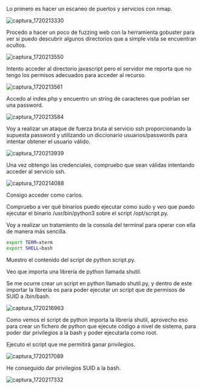 Lo primero es hacer un escaneo de puertos y servicios con nmap.

![captura_1720213330](https://github.com/user-attachments/assets/cd6796ee-236d-4994-92b6-440411378bba)

Procedo a hacer un poco de fuzzing web con la herramienta gobuster para ver si puedo descubrir algunos directorios que a simple vista se encuentran ocultos.

![captura_1720213550](https://github.com/user-attachments/assets/c7ee8ad2-7988-48c8-abfb-ab65d513f855)

Intento acceder al directorio javascript pero el servidor me reporta que no tengo los permisos adecuados para acceder al recurso.

![captura_1720213561](https://github.com/user-attachments/assets/4a855222-260b-4e92-98de-79d2f30a916e)

Accedo al index.php y encuentro un string de caracteres que podrían ser una password.

![captura_1720213584](https://github.com/user-attachments/assets/f9f27bb6-8477-4799-8cb9-34733ee5fb27)

Voy a realizar un ataque de fuerza bruta al servicio ssh proporcionando la supuesta password y utilizando un diccionario usuarios/passwords para intentar obtener el usuario válido.

![captura_1720213939](https://github.com/user-attachments/assets/17e971b7-4748-4414-a479-8c746540e570)

Una vez obtengo las credenciales, compruebo que sean válidas intentando acceder al servicio ssh.

![captura_1720214088](https://github.com/user-attachments/assets/fe29a005-d43a-49f6-bd1f-2ccf55c6b36a)

Consigo acceder como carlos.

Compruebo a ver qué binarios puedo ejecutar como sudo y veo que puedo ejecutar el binario /usr/bin/python3 sobre el script /opt/script.py.

Voy a realizar un tratamiento de la consola del terminal para operar con ella de manera más sencilla.

```bash
export TERM=xterm
export SHELL=bash
```

Muestro el contenido del script de python script.py.

Veo que importa una librería de python llamada shutil.

Se me ocurre crear un script en python llamado shutil.py, y dentro de este importar la librería os para poder ejecutar un script que de permisos de SUID a /bin/bash.

![captura_1720216963](https://github.com/user-attachments/assets/ef498fae-4ab3-4702-a2c8-d8f73c508281)

Como vemos el script de python importa la librería shutil, aprovecho eso para crear un fichero de python que ejecute código a nivel de sistema, para poder dar privilegios a la bash y poder ejecutarla como root.

Ejecuto el script que me permitirá ganar privilegios.

![captura_1720217089](https://github.com/user-attachments/assets/74c16134-3ec8-47e5-a34a-8c0777322c7d)

He conseguido dar privilegios SUID a la bash.

![captura_1720217332](https://github.com/user-attachments/assets/c94a9b26-a5cb-4a7c-af29-c1605d14c163)
